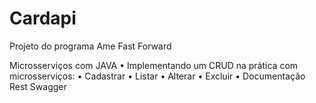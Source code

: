 # Cardapi
Projeto do programa Ame Fast Forward

Microsserviços com JAVA
• Implementando um CRUD na prática com microsserviços:
• Cadastrar
• Listar
• Alterar
• Excluir
• Documentação Rest Swagger
